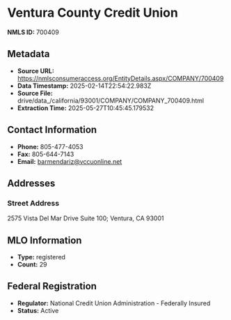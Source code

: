 # Ventura County Credit Union

**NMLS ID:** 700409

## Metadata
- **Source URL:** https://nmlsconsumeraccess.org/EntityDetails.aspx/COMPANY/700409
- **Data Timestamp:** 2025-02-14T22:54:22.983Z
- **Source File:** drive/data_/california/93001/COMPANY/COMPANY_700409.html
- **Extraction Time:** 2025-05-27T10:45:45.179532

## Contact Information
- **Phone:** 805-477-4053
- **Fax:** 805-644-7143
- **Email:** barmendariz@vccuonline.net

## Addresses
### Street Address
2575 Vista Del Mar Drive Suite 100; Ventura, CA 93001

## MLO Information
- **Type:** registered
- **Count:** 29

## Federal Registration
- **Regulator:** National Credit Union Administration - Federally Insured
- **Status:** Active
